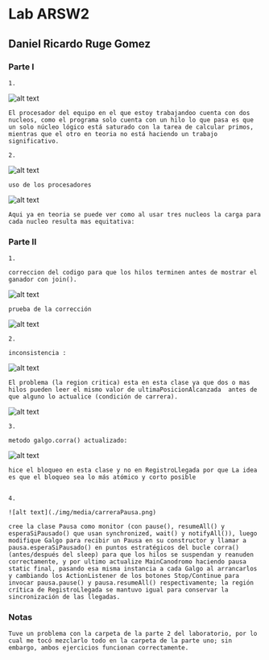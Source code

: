 # Lab ARSW2

## Daniel Ricardo Ruge Gomez

### Parte I

    1.

![alt text](/img/media/CPU.png)

    El procesador del equipo en el que estoy trabajandoo cuenta con dos nucleos, como el programa solo cuenta con un hilo lo que pasa es que un solo núcleo lógico está saturado con la tarea de calcular primos, mientras que el otro en teoria no está haciendo un trabajo significativo.

    2.

![alt text](/img/media/claseMod.png)

    uso de los procesadores 
    
![alt text](/img/media/CPU2.png)

    Aqui ya en teoria se puede ver como al usar tres nucleos la carga para cada nucleo resulta mas equitativa:

### Parte II

    1.

    correccion del codigo para que los hilos terminen antes de mostrar el ganador con join().

![alt text](/img/media/correccion1.png)



    prueba de la corrección

![alt text](/img/media/carrera.png)

    2.

    inconsistencia :

![alt text](/img/media/inconsistencia1.png)

    El problema (la region critica) esta en esta clase ya que dos o mas hilos pueden leer el mismo valor de ultimaPosicionAlcanzada  antes de que alguno lo actualice (condición de carrera).

![alt text](/img/media/problema.png)


    3.
    
    metodo galgo.corra() actualizado:

![alt text](/img/media/galgoCorra.png)

    hice el bloqueo en esta clase y no en RegistroLlegada por que La idea es que el bloqueo sea lo más atómico y corto posible


    4.

    ![alt text](./img/media/carreraPausa.png)

    cree la clase Pausa como monitor (con pause(), resumeAll() y esperaSiPausado() que usan synchronized, wait() y notifyAll()), luego modifique Galgo para recibir un Pausa en su constructor y llamar a pausa.esperaSiPausado() en puntos estratégicos del bucle corra() (antes/después del sleep) para que los hilos se suspendan y reanuden correctamente, y por ultimo actualize MainCanodromo haciendo pausa static final, pasando esa misma instancia a cada Galgo al arrancarlos y cambiando los ActionListener de los botones Stop/Continue para invocar pausa.pause() y pausa.resumeAll() respectivamente; la región crítica de RegistroLlegada se mantuvo igual para conservar la sincronización de las llegadas.


### Notas

    Tuve un problema con la carpeta de la parte 2 del laboratorio, por lo cual me tocó mezclarlo todo en la carpeta de la parte uno; sin embargo, ambos ejercicios funcionan correctamente.
